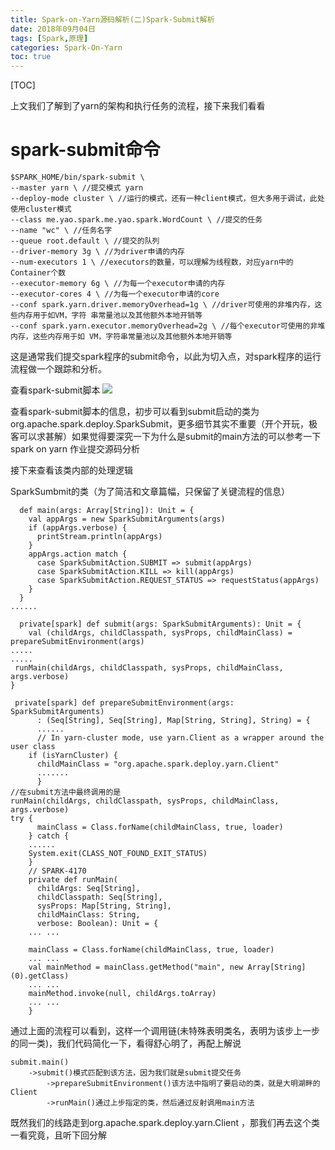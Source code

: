 ```yaml
---
title: Spark-on-Yarn源码解析(二)Spark-Submit解析
date: 2018年09月04日
tags: [Spark,原理]
categories: Spark-On-Yarn
toc: true
---
```


[TOC]

上文我们了解到了yarn的架构和执行任务的流程，接下来我们看看

# spark-submit命令

    $SPARK_HOME/bin/spark-submit \
    --master yarn \ //提交模式 yarn
    --deploy-mode cluster \ //运行的模式，还有一种client模式，但大多用于调试，此处使用cluster模式
    --class me.yao.spark.me.yao.spark.WordCount \ //提交的任务
    --name "wc" \ //任务名字
    --queue root.default \ //提交的队列
    --driver-memory 3g \ //为driver申请的内存
    --num-executors 1 \ //executors的数量，可以理解为线程数，对应yarn中的Container个数
    --executor-memory 6g \ //为每一个executor申请的内存
    --executor-cores 4 \ //为每一个executor申请的core
    --conf spark.yarn.driver.memoryOverhead=1g \ //driver可使用的非堆内存，这些内存用于如VM，字符 串常量池以及其他额外本地开销等
    --conf spark.yarn.executor.memoryOverhead=2g \ //每个executor可使用的非堆内存，这些内存用于如 VM，字符串常量池以及其他额外本地开销等

这是通常我们提交spark程序的submit命令，以此为切入点，对spark程序的运行流程做一个跟踪和分析。

查看spark-submit脚本
![](http://pebgsxjpj.bkt.clouddn.com/15359432887877.jpg)

查看spark-submit脚本的信息，初步可以看到submit启动的类为org.apache.spark.deploy.SparkSubmit，更多细节其实不重要（开个开玩，极客可以求甚解）如果觉得要深究一下为什么是submit的main方法的可以参考一下spark on yarn 作业提交源码分析



接下来查看该类内部的处理逻辑

SparkSumbmit的类（为了简洁和文章篇幅，只保留了关键流程的信息）

      def main(args: Array[String]): Unit = {
        val appArgs = new SparkSubmitArguments(args)
        if (appArgs.verbose) {
          printStream.println(appArgs)
        }
        appArgs.action match {
          case SparkSubmitAction.SUBMIT => submit(appArgs)
          case SparkSubmitAction.KILL => kill(appArgs)
          case SparkSubmitAction.REQUEST_STATUS => requestStatus(appArgs)
        }
      }
    ......
    
      private[spark] def submit(args: SparkSubmitArguments): Unit = {
        val (childArgs, childClasspath, sysProps, childMainClass) = 
    prepareSubmitEnvironment(args)
    .....
    .....
     runMain(childArgs, childClasspath, sysProps, childMainClass, args.verbose)
    }
    
     private[spark] def prepareSubmitEnvironment(args: SparkSubmitArguments)
          : (Seq[String], Seq[String], Map[String, String], String) = {
          ......
          // In yarn-cluster mode, use yarn.Client as a wrapper around the user class
        if (isYarnCluster) {
          childMainClass = "org.apache.spark.deploy.yarn.Client"
          .......
          }
    //在submit方法中最终调用的是
    runMain(childArgs, childClasspath, sysProps, childMainClass, args.verbose)
    try {
          mainClass = Class.forName(childMainClass, true, loader)
        } catch {
        ......
        System.exit(CLASS_NOT_FOUND_EXIT_STATUS)
        }
        // SPARK-4170
        private def runMain(
          childArgs: Seq[String],
          childClasspath: Seq[String],
          sysProps: Map[String, String],
          childMainClass: String,
          verbose: Boolean): Unit = {
        ... ...
        
        mainClass = Class.forName(childMainClass, true, loader)
        ... ...
        val mainMethod = mainClass.getMethod("main", new Array[String](0).getClass)
        ... ...
        mainMethod.invoke(null, childArgs.toArray)
        ... ...
        }

通过上面的流程可以看到，这样一个调用链(未特殊表明类名，表明为该步上一步的同一类)，我们代码简化一下，看得舒心明了，再配上解说

    submit.main()
        ->submit()模式匹配到该方法，因为我们就是submit提交任务
            ->prepareSubmitEnvironment()该方法中指明了要启动的类，就是大明湖畔的Client
            ->runMain()通过上步指定的类，然后通过反射调用main方法

既然我们的线路走到org.apache.spark.deploy.yarn.Client        ，那我们再去这个类一看究竟，且听下回分解

